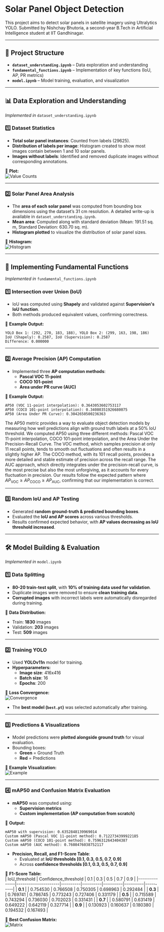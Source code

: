 # Solar Panel Object Detection

This project aims to detect solar panels in satellite imagery using Ultralytics YOLO. Submitted by Nishchay Bhutoria, a second-year B.Tech in Artificial Intelligence student at IIT Gandhinagar.

---

## 📂 **Project Structure**
- **`dataset_understanding.ipynb`** – Data exploration and understanding
- **`fundamental_functions.ipynb`** – Implementation of key functions (IoU, AP, PR metrics)
- **`model.ipynb`** – Model training, evaluation, and visualization

---

## **📊 Data Exploration and Understanding**
*Implemented in* `dataset_understanding.ipynb`

### 1️⃣ **Dataset Statistics**
- **Total solar panel instances**: Counted from labels (29625).
- **Distribution of labels per image**: Histogram created to show most images contain between 1 and 10 solar panels.
- **Images without labels**: Identified and removed duplicate images without corresponding annotations.

📌 **Plot:**  
![Value Counts](readme_images/value_counts.png)

---

### 2️⃣ **Solar Panel Area Analysis**
- The **area of each solar panel** was computed from bounding box dimensions using the dataset’s 31 cm resolution. A detailed write-up is available in `dataset_understanding.ipynb`.
- **Mean area**: Computed along with standard deviation (Mean: 191.51 sq. m, Standard Deviation: 630.70 sq. m).
- **Histogram plotted** to visualize the distribution of solar panel sizes.

📌 **Histogram:**  
![Histogram](readme_images/histogram.png)

---

## **🔢 Implementing Fundamental Functions**
*Implemented in* `fundamental_functions.ipynb`

### 1️⃣ **Intersection over Union (IoU)**
- IoU was computed using **Shapely** and validated against **Supervision's IoU function**.
- Both methods produced equivalent values, confirming correctness.

📌 **Example Output:**  
```
YOLO Box 1: (292, 270, 183, 188), YOLO Box 2: (299, 163, 198, 186)
IoU (Shapely): 0.2587, IoU (Supervision): 0.2587
Difference: 0.000000
```

---

### 2️⃣ **Average Precision (AP) Computation**
- Implemented three **AP computation methods**:
  - **Pascal VOC 11-point**
  - **COCO 101-point**
  - **Area under PR curve (AUC)**

📌 **Example Output:**  
```
AP50 (VOC 11-point interpolation): 0.3643053602753117
AP50 (COCO 101-point interpolation): 0.34080351926680075
AP50 (Area Under PR Curve): 0.3042650500236363
```
The AP50 metric provides a way to evaluate object detection models by measuring how well predictions align with ground truth labels at a 50% IoU threshold. We computed AP50 using three different methods: Pascal VOC 11-point interpolation, COCO 101-point interpolation, and the Area Under the Precision-Recall Curve. The VOC method, which samples precision at only 11 recall points, tends to smooth out fluctuations and often results in a slightly higher AP. The COCO method, with its 101 recall points, provides a more detailed and stable estimate of precision across the recall range. The AUC approach, which directly integrates under the precision-recall curve, is the most precise but also the most unforgiving, as it accounts for every fluctuation in precision. Our results follow the expected pattern where $AP_\text{VOC} \ge AP_\text{COCO} \ge AP_\text{AUC}$, confirming that our implementation is correct.

---

### 3️⃣ **Random IoU and AP Testing**
- Generated **random ground-truth & predicted bounding boxes**.
- Evaluated the **IoU and AP scores** across various thresholds.
- Results confirmed expected behavior, with **AP values decreasing as IoU threshold increased**.

---

## **🛠 Model Building & Evaluation**
*Implemented in* `model.ipynb`

### 1️⃣ **Data Splitting**
- **80-20 train-test split**, with **10% of training data used for validation**.
- Duplicate images were removed to ensure **clean training data**.
- **Corrupted images** with incorrect labels were automatically disregarded during training.

📌 **Data Distribution:**  
- Train: **1830** images  
- Validation: **203** images  
- Test: **509** images  

---

### 2️⃣ **Training YOLO**
- Used **YOLOv11n** model for training.
- **Hyperparameters:**
  - **Image size**: 416x416  
  - **Batch size**: 16  
  - **Epochs**: 200  

📌 **Loss Convergence:**  
![Convergence](runs/detect/train/results.png)

- The **best model (`best.pt`)** was selected automatically after training.

---

### 3️⃣ **Predictions & Visualizations**
- Model predictions were **plotted alongside ground truth** for visual evaluation.
- Bounding boxes:
  - **Green** = Ground Truth
  - **Red** = Predictions

📌 **Example Visualization:**  
![Example](readme_images/example_prediction.png)

---

### 4️⃣ **mAP50 and Confusion Matrix Evaluation**
- **mAP50** was computed using:
  - **Supervision metrics**
  - **Custom implementation (AP computation from scratch)**

📌 **Output:**
```
mAP50 with supervision: 0.6352848139969014
Custom mAP50 (Pascal VOC 11-point method): 0.7122734399922185
Custom mAP50 (COCO 101-point method): 0.7596312643404387
Custom mAP50 (AUC method): 0.7608476038752117
```

- **Precision, Recall, and F1-Score Table**:
  - Evaluated at **IoU thresholds [0.1, 0.3, 0.5, 0.7, 0.9]**
  - Across **confidence thresholds [0.1, 0.3, 0.5, 0.7, 0.9]**

📌 **F1-Score Table:**  
| IoU_threshold  | Confidence_threshold | 0.1      | 0.3      | 0.5      | 0.7      | 0.9      |
|---------------|----------------------|----------|----------|----------|----------|----------|
| **0.1**       |                      | 0.754530 | 0.766508 | 0.750305 | 0.698963 | 0.292484 |
| **0.3**       |                      | 0.769741 | 0.786745 | 0.773243 | 0.727406 | 0.331179 |
| **0.5**       |                      | 0.715589 | 0.743294 | 0.736030 | 0.702023 | 0.331431 |
| **0.7**       |                      | 0.580791 | 0.631419 | 0.649222 | 0.642119 | 0.327714 |
| **0.9**       |                      | 0.130923 | 0.160637 | 0.180380 | 0.194532 | 0.167493 |

📌 **Best Confusion Matrix:**  
![Matrix](readme_images/best_conf_matrix.png)
